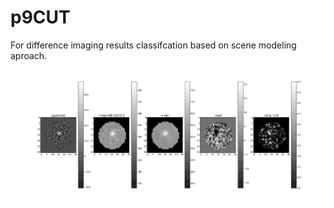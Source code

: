 # p9CUT

For difference imaging results classifcation based on scene modeling aproach.

![alt tag](imgs/ex.png)